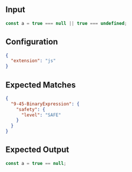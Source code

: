
## Input
```javascript input
const a = true === null || true === undefined;
```

## Configuration
```json configuration
{
  "extension": "js"
}
```

## Expected Matches
```json expected matches
{
  "9-45-BinaryExpression": {
    "safety": {
      "level": "SAFE"
    }
  }
}
```

## Expected Output
```javascript expected output
const a = true == null;
```
